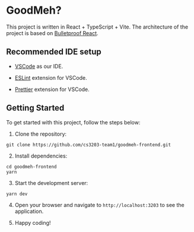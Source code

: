 # GoodMeh?

This project is written in React + TypeScript + Vite. The architecture of the project is based on [Bulletproof React](https://github.com/alan2207/bulletproof-react/).

## Recommended IDE setup

- [VSCode](https://code.visualstudio.com) as our IDE.

- [ESLint](https://marketplace.visualstudio.com/items?itemName=dbaeumer.vscode-eslint) extension for VSCode.

- [Prettier](https://marketplace.visualstudio.com/items?itemName=esbenp.prettier-vscode) extension for VSCode.

## Getting Started
To get started with this project, follow the steps below:

1. Clone the repository:
  ```
  git clone https://github.com/cs3203-team1/goodmeh-frontend.git
  ```

2. Install dependencies:
  ```
  cd goodmeh-frontend
  yarn
  ```

3. Start the development server:
  ```
  yarn dev
  ```

4. Open your browser and navigate to `http://localhost:3203` to see the application.

5. Happy coding!
